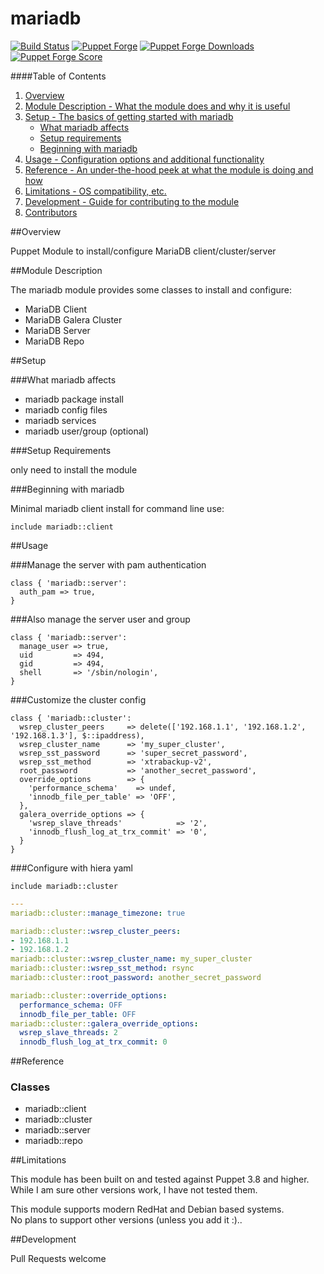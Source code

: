 mariadb
=============

[![Build Status](https://travis-ci.org/edestecd/puppet-mariadb.svg)](https://travis-ci.org/edestecd/puppet-mariadb)
[![Puppet Forge](https://img.shields.io/puppetforge/v/edestecd/mariadb.svg)](https://forge.puppetlabs.com/edestecd/mariadb)
[![Puppet Forge Downloads](https://img.shields.io/puppetforge/dt/edestecd/mariadb.svg)](https://forge.puppetlabs.com/edestecd/mariadb)
[![Puppet Forge Score](https://img.shields.io/puppetforge/f/edestecd/mariadb.svg)](https://forge.puppetlabs.com/edestecd/mariadb/scores)

####Table of Contents

1. [Overview](#overview)
2. [Module Description - What the module does and why it is useful](#module-description)
3. [Setup - The basics of getting started with mariadb](#setup)
    * [What mariadb affects](#what-mariadb-affects)
    * [Setup requirements](#setup-requirements)
    * [Beginning with mariadb](#beginning-with-mariadb)
4. [Usage - Configuration options and additional functionality](#usage)
5. [Reference - An under-the-hood peek at what the module is doing and how](#reference)
5. [Limitations - OS compatibility, etc.](#limitations)
6. [Development - Guide for contributing to the module](#development)
7. [Contributors](#contributors)

##Overview

Puppet Module to install/configure MariaDB client/cluster/server

##Module Description

The mariadb module provides some classes to install and configure:
* MariaDB Client
* MariaDB Galera Cluster
* MariaDB Server
* MariaDB Repo

##Setup

###What mariadb affects

* mariadb package install
* mariadb config files
* mariadb services
* mariadb user/group (optional)

###Setup Requirements

only need to install the module

###Beginning with mariadb

Minimal mariadb client install for command line use:

```puppet
include mariadb::client
```

##Usage

###Manage the server with pam authentication

```puppet
class { 'mariadb::server':
  auth_pam => true,
}
```

###Also manage the server user and group

```puppet
class { 'mariadb::server':
  manage_user => true,
  uid         => 494,
  gid         => 494,
  shell       => '/sbin/nologin',
}
```

###Customize the cluster config

```puppet
class { 'mariadb::cluster':
  wsrep_cluster_peers     => delete(['192.168.1.1', '192.168.1.2', '192.168.1.3'], $::ipaddress),
  wsrep_cluster_name      => 'my_super_cluster',
  wsrep_sst_password      => 'super_secret_password',
  wsrep_sst_method        => 'xtrabackup-v2',
  root_password           => 'another_secret_password',
  override_options        => {
    'performance_schema'    => undef,
    'innodb_file_per_table' => 'OFF',
  },
  galera_override_options => {
    'wsrep_slave_threads'            => '2',
    'innodb_flush_log_at_trx_commit' => '0',
  }
}
```

###Configure with hiera yaml

```puppet
include mariadb::cluster
```
```yaml
---
mariadb::cluster::manage_timezone: true

mariadb::cluster::wsrep_cluster_peers:
- 192.168.1.1
- 192.168.1.2
mariadb::cluster::wsrep_cluster_name: my_super_cluster
mariadb::cluster::wsrep_sst_method: rsync
mariadb::cluster::root_password: another_secret_password

mariadb::cluster::override_options:
  performance_schema: OFF
  innodb_file_per_table: OFF
mariadb::cluster::galera_override_options:
  wsrep_slave_threads: 2
  innodb_flush_log_at_trx_commit: 0
```

##Reference

### Classes

* mariadb::client
* mariadb::cluster
* mariadb::server
* mariadb::repo

##Limitations

This module has been built on and tested against Puppet 3.8 and higher.  
While I am sure other versions work, I have not tested them.

This module supports modern RedHat and Debian based systems.  
No plans to support other versions (unless you add it :)..

##Development

Pull Requests welcome
